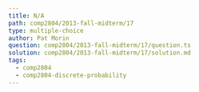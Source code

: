 ```yaml
---
title: N/A
path: comp2804/2013-fall-midterm/17
type: multiple-choice
author: Pat Morin
question: comp2804/2013-fall-midterm/17/question.ts
solution: comp2804/2013-fall-midterm/17/solution.md
tags:
  - comp2804
  - comp2804-discrete-probability
---
```

